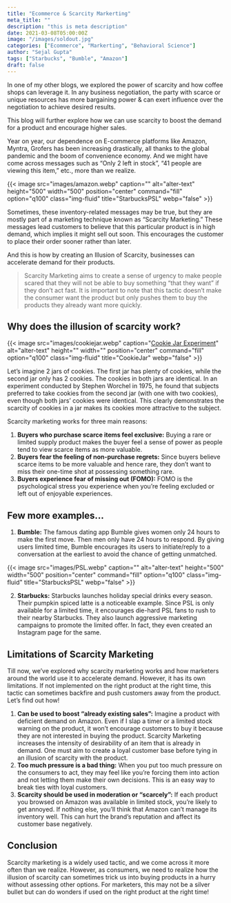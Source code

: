 ```yaml
---
title: "Ecommerce & Scarcity Markerting"
meta_title: ""
description: "this is meta description"
date: 2021-03-08T05:00:00Z
image: "/images/soldout.jpg"
categories: ["Ecommerce", "Markerting", "Behavioral Science"]
author: "Sejal Gupta"
tags: ["Starbucks", "Bumble", "Amazon"]
draft: false
---
```


In one of my other blogs, we explored the power of scarcity and how coffee shops can leverage it. In any business negotiation, the party with scarce or unique resources has more bargaining power & can exert influence over the negotiation to achieve desired results. 

This blog will further explore how we can use scarcity to boost the demand for a product and encourage higher sales.

Year on year, our dependence on E-commerce platforms like Amazon, Myntra, Grofers has been increasing drastically, all thanks to the global pandemic and the boom of convenience economy. And we might have come across messages such as “Only 2 left in stock”, “41 people are viewing this item,” etc., more than we realize.

{{< image src="images/amazon.webp" caption="" alt="alter-text" height="500" width="500" position="center" command="fill" option="q100" class="img-fluid" title="StarbucksPSL"  webp="false" >}}


Sometimes, these inventory-related messages may be true, but they are mostly part of a marketing technique known as “Scarcity Marketing.” These messages lead customers to believe that this particular product is in high demand, which implies it might sell out soon. This encourages the customer to place their order sooner rather than later.

And this is how by creating an Illusion of Scarcity, businesses can accelerate demand for their products. 

> Scarcity Marketing aims to create a sense of urgency to make people scared that they will not be able to buy something “that they want” if they don’t act fast. It is important to note that this tactic doesn’t make the consumer want the product but only pushes them to buy the products they already want more quickly.

## Why does the illusion of scarcity work?

{{< image src="images/cookiejar.webp" caption="[Cookie Jar Experiment](https://www.researchgate.net/publication/232477790_Effects_of_supply_and_demand_on_object_value)" alt="alter-text" height="" width="" position="center" command="fill" option="q100" class="img-fluid" title="CookieJar"  webp="false" >}}

Let’s imagine 2 jars of cookies. The first jar has plenty of cookies, while the second jar only has 2 cookies. The cookies in both jars are identical. In an experiment conducted by Stephen Worchel in 1975, he found that subjects preferred to take cookies from the second jar (with one with two cookies), even though both jars’ cookies were identical. This clearly demonstrates the scarcity of cookies in a jar makes its cookies more attractive to the subject.

Scarcity marketing works for three main reasons:

1. **Buyers who purchase scarce items feel exclusive:** Buying a rare or limited supply product makes the buyer feel a sense of power as people tend to view scarce items as more valuable.
2. **Buyers fear the feeling of non-purchase regrets:** Since buyers believe scarce items to be more valuable and hence rare, they don’t want to miss their one-time shot at possessing something rare.
3. **Buyers experience fear of missing out (FOMO):** FOMO is the psychological stress you experience when you’re feeling excluded or left out of enjoyable experiences.

## Few more examples...

1. **Bumble:** The famous dating app Bumble gives women only 24 hours to make the first move. Then men only have 24 hours to respond. By giving users limited time, Bumble encourages its users to initiate/reply to a conversation at the earliest to avoid the chance of getting unmatched.

{{< image src="images/PSL.webp" caption="" alt="alter-text" height="500" width="500" position="center" command="fill" option="q100" class="img-fluid" title="StarbucksPSL"  webp="false" >}}

2. **Starbucks:** Starbucks launches holiday special drinks every season. Their pumpkin spiced latte is a noticeable example. Since PSL is only available for a limited time, it encourages die-hard PSL fans to rush to their nearby Starbucks. They also launch aggressive marketing campaigns to promote the limited offer. In fact, they even created an Instagram page for the same.

## Limitations of Scarcity Marketing

Till now, we’ve explored why scarcity marketing works and how marketers around the world use it to accelerate demand. However, it has its own limitations. If not implemented on the right product at the right time, this tactic can sometimes backfire and push customers away from the product. Let’s find out how!

1. **Can be used to boost “already existing sales”:** Imagine a product with deficient demand on Amazon. Even if I slap a timer or a limited stock warning on the product, it won’t encourage customers to buy it because they are not interested in buying the product. Scarcity Marketing increases the intensity of desirability of an item that is already in demand. One must aim to create a loyal customer base before tying in an illusion of scarcity with the product.
2. **Too much pressure is a bad thing:** When you put too much pressure on the consumers to act, they may feel like you’re forcing them into action and not letting them make their own decisions. This is an easy way to break ties with loyal customers.
3. **Scarcity should be used in moderation or “scarcely”:** If each product you browsed on Amazon was available in limited stock, you’re likely to get annoyed. If nothing else, you’ll think that Amazon can’t manage its inventory well. This can hurt the brand’s reputation and affect its customer base negatively.

## Conclusion

Scarcity marketing is a widely used tactic, and we come across it more often than we realize. However, as consumers, we need to realize how the illusion of scarcity can sometimes trick us into buying products in a hurry without assessing other options. For marketers, this may not be a silver bullet but can do wonders if used on the right product at the right time! 
